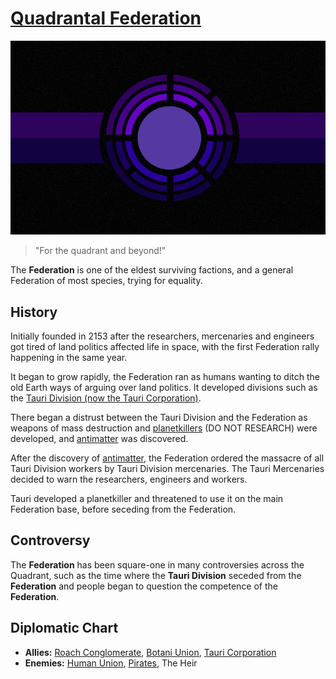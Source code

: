 # [Quadrantal Federation](federation)

![federation](../images/flags/federation.png)

> "For the quadrant and beyond!"

The **Federation** is one of the eldest surviving factions, and a general Federation of most
species, trying for equality.

## History

Initially founded in 2153 after the researchers, mercenaries and engineers got tired of land
politics affected life in space, with the first Federation rally happening in the same year.

It began to grow rapidly, the Federation ran as humans wanting to ditch the old Earth ways of arguing over land politics. It developed divisions such as the [Tauri Division (now the Tauri Corporation)](tauri).

There began a distrust between the Tauri Division and the Federation as weapons of mass destruction and [planetkillers](../technology/planetkillers) (DO NOT RESEARCH) were developed, and [antimatter](../technology/antimatter) was discovered.

After the discovery of [antimatter](../technology/antimatter), the Federation ordered the massacre of all Tauri Division workers by Tauri Division mercenaries. The Tauri Mercenaries decided to warn the researchers, engineers and workers.

Tauri developed a planetkiller and threatened to use it on the main Federation base, before seceding from the Federation.

## Controversy

The **Federation** has been square-one in many controversies across the Quadrant, such as the time where the **Tauri Division** seceded from the **Federation** and people began to question the competence of the **Federation**.

## Diplomatic Chart

- **Allies:** [Roach Conglomerate](roach_conglomerate), [Botani Union](botani), [Tauri Corporation](tauri)
- **Enemies:** [Human Union](human_union), [Pirates](pirates), The Heir
